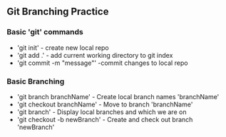 ## Git Branching Practice


### Basic 'git' commands

* 'git init' - create new local repo
* 'git add .' - add current working directory to git index
* 'git commit -m "message"' -commit changes to local repo

### Basic Branching

* 'git branch branchName' - Create local branch names 'branchName'
* 'git checkout branchName' - Move to branch 'branchName'
* 'git branch' - Display local branches and which we are on
* 'git checkout -b newBranch' - Create and check out branch 'newBranch'
